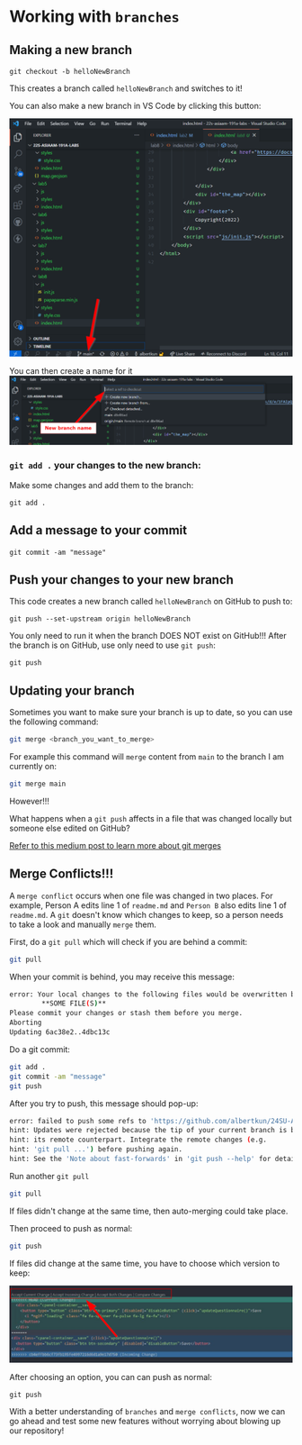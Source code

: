 # Working with `branches`
## Making a new branch

```
git checkout -b helloNewBranch
```
This creates a branch called `helloNewBranch` and switches to it!

You can also make a new branch in VS Code by clicking this button:

![](./media/../media/newbranchvs.png)

You can then create a name for it
![](./media/../media/newbranchname.png)


### `git add .` your changes to the new branch:
Make some changes and add them to the branch:
```
git add .
```

## Add a message to your commit
```
git commit -am "message"
```

## Push your changes to your new branch

This code creates a new branch called `helloNewBranch` on GitHub to push to:

```
git push --set-upstream origin helloNewBranch
```

You only need to run it when the branch DOES NOT exist on GitHub!!! After the branch is on GitHub, use only need to use `git push`:

```
git push
```
## Updating your branch
Sometimes you want to make sure your branch is up to date, so you can use the following command:
``` bash
git merge <branch_you_want_to_merge>
```
For example this command will `merge` content from `main` to the branch I am currently on:
``` bash
git merge main
```

However!!!

What happens when a `git push` affects in a file that was changed locally but someone else edited on GitHub?

[Refer to this medium post to learn more about git merges](https://medium.com/swlh/git-branching-and-merging-made-easy-f7dacd4aa75e)

## Merge Conflicts!!!

A `merge conflict` occurs when one file was changed in two places. For example, Person A edits line 1 of `readme.md` and `Person B` also edits line 1 of `readme.md`. A `git` doesn't know which changes to keep, so a person needs to take a look and manually `merge` them.

First, do a `git pull` which will check if you are behind a commit:

``` bash
git pull
```

When your commit is behind, you may receive this message:

``` bash
error: Your local changes to the following files would be overwritten by merge:
        **SOME FILE(S)**
Please commit your changes or stash them before you merge.
Aborting
Updating 6ac38e2..4dbc13c
```

Do a git commit:

``` bash
git add .
git commit -am "message"
git push
```

After you try to push, this message should pop-up:

``` bash
error: failed to push some refs to 'https://github.com/albertkun/24SU-ASIAAM-191A-Git-Practicing.git'
hint: Updates were rejected because the tip of your current branch is behind
hint: its remote counterpart. Integrate the remote changes (e.g.
hint: 'git pull ...') before pushing again.
hint: See the 'Note about fast-forwards' in 'git push --help' for details.```
```

Run another `git pull`

``` bash
git pull
```

If files didn't change at the same time, then auto-merging could take place.

Then proceed to push as normal:

``` bash
git push
```

If files did change at the same time, you have to choose which version to keep:

![](./media/mergeconflictvscode.png)

After choosing an option, you can can push as normal:

```
git push
```

With a better understanding of `branches` and `merge conflicts`, now we can go ahead and test some new features without worrying about blowing up our repository!